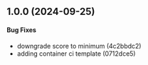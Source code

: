 ## 1.0.0 (2024-09-25)

#### Bug Fixes

* downgrade score to minimum (4c2bbdc2)
* adding container ci template (0712dce5)

